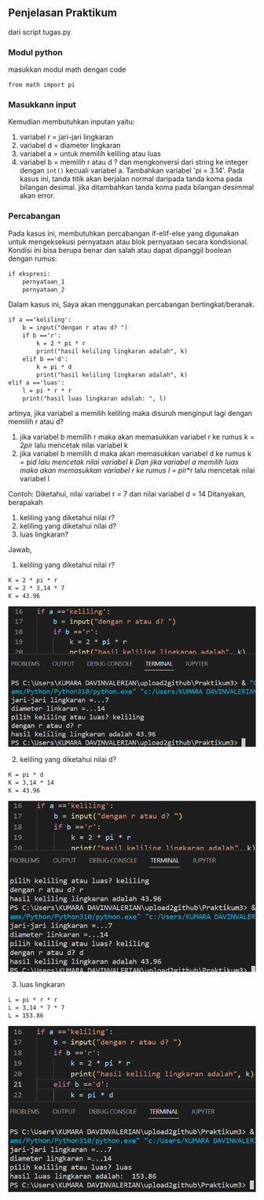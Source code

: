 ## **Penjelasan Praktikum**

dari script tugas.py
### Modul python
masukkan modul math dengan code
```
from math import pi
```
### Masukkann input
Kemudian membutuhkan inputan yaitu:
1. variabel r = jari-jari lingkaran
2. variabel d = diameter lingkaran
3. variabel a = untuk memilih keliling atau luas
4. variabel b = memilih r atau d ?
dan mengkonversi dari string ke integer dengan `int()` kecuali variabel a. 
Tambahkan variabel 'pi = 3.14'. Pada kasus ini, tanda titik akan berjalan normal 
daripada tanda koma pada bilangan desimal. jika ditambahkan tanda koma pada 
bilangan desimmal akan error. 
### Percabangan
Pada kasus ini, membutuhkan percabangan if-elif-else yang digunakan untuk mengeksekusi 
pernyataan  atau blok pernyataan secara kondisional. Kondisi ini bisa berupa benar 
dan salah atau dapat dipanggil boolean dengan rumus:
```
if ekspresi:
    pernyataan_1
    pernyataan_2
```
Dalam kasus ini, Saya akan menggunakan percabangan bertingkat/beranak. 
```
if a =='keliling':
    b = input("dengan r atau d? ")
    if b =='r':
        k = 2 * pi * r
        print("hasil keliling lingkaran adalah", k)
    elif b =='d':
        k = pi * d
        print("hasil keliling lingkaran adalah", k)
elif a =='luas':
    l = pi * r * r
    print("hasil luas lingkaran adalah: ", l)
```
artinya, jika variabel a memilih keliling maka disuruh menginput lagi dengan 
memilih r atau d?
1. jika variabel b memilih r maka akan memasukkan variabel r ke rumus k = 2*pi*r lalu mencetak nilai variabel k
2. jika variabel b memilih d maka akan memasukkan variabel d ke rumus k = pi*d lalu mencetak nilai variabel k
Dan jika variabel a memilih luas maka akan memasukkan variabel  r ke rumus l = pi*r*r lalu mencetak nilai variabel l

Contoh:
Diketahui, nilai variabel r = 7 dan nilai variabel d = 14
Ditanyakan, berapakah 
1. keliling yang  diketahui nilai r?
2. keliling yang  diketahui nilai d?
3. luas lingkaran?

Jawab, 
1. keliling yang  diketahui nilai r?
```
K = 2 * pi * r
K = 2 * 3,14 * 7
K = 43.96 
```

![keliling dengan r](foto_praktikum3/keliling%20dengan%20r.png)

2. keliling yang  diketahui nilai d?
```
K = pi * d
K = 3,14 * 14
K = 43.96
```

![keliling dengan d](foto_praktikum3/keliling%20dengan%20d.png)

3. luas lingkaran
```
L = pi * r * r
L = 3,14 * 7 * 7
L = 153.86
```

![luas](foto_praktikum3/luas.png)